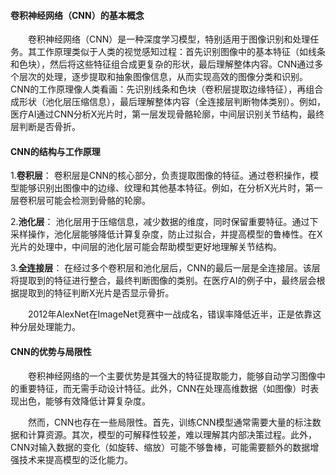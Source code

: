 
#### 卷积神经网络（CNN）的基本概念

<p style="text-indent:2em">卷积神经网络（CNN）是一种深度学习模型，特别适用于图像识别和处理任务。其工作原理类似于人类的视觉感知过程：首先识别图像中的基本特征（如线条和色块），然后将这些特征组合成更复杂的形状，最后理解整体内容。CNN通过多个层次的处理，逐步提取和抽象图像信息，从而实现高效的图像分类和识别。CNN的工作原理像人类看画：先识别线条和色块（卷积层提取边缘特征），再组合成形状（池化层压缩信息），最后理解整体内容（全连接层判断物体类别）。例如，医疗AI通过CNN分析X光片时，第一层发现骨骼轮廓，中间层识别关节结构，最终层判断是否骨折。
</p>


#### CNN的结构与工作原理

1.**卷积层**： 卷积层是CNN的核心部分，负责提取图像的特征。通过卷积操作，模型能够识别出图像中的边缘、纹理和其他基本特征。例如，在分析X光片时，第一层卷积层可能会检测到骨骼的轮廓。
    
2.**池化层**： 池化层用于压缩信息，减少数据的维度，同时保留重要特征。通过下采样操作，池化层能够降低计算复杂度，防止过拟合，并提高模型的鲁棒性。在X光片的处理中，中间层的池化层可能会帮助模型更好地理解关节结构。
    
3.**全连接层**： 在经过多个卷积层和池化层后，CNN的最后一层是全连接层。该层将提取到的特征进行整合，最终判断图像的类别。在医疗AI的例子中，最终层会根据提取到的特征判断X光片是否显示骨折。

<p style="text-indent:2em">2012年AlexNet在ImageNet竞赛中一战成名，错误率降低近半，正是依靠这种分层处理能力。
</p>

#### CNN的优势与局限性
<p style="text-indent:2em">卷积神经网络的一个主要优势是其强大的特征提取能力，能够自动学习图像中的重要特征，而无需手动设计特征。此外，CNN在处理高维数据（如图像）时表现出色，能够有效降低计算复杂度。
</p>
<p style="text-indent:2em">然而，CNN也存在一些局限性。首先，训练CNN模型通常需要大量的标注数据和计算资源。其次，模型的可解释性较差，难以理解其内部决策过程。此外，CNN对输入数据的变化（如旋转、缩放）可能不够鲁棒，可能需要额外的数据增强技术来提高模型的泛化能力。</p>

